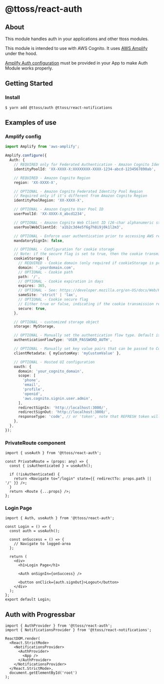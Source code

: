 # @ttoss/react-auth

## About

This module handles auth in your applications and other ttoss modules.

This module is intended to use with AWS Cognito. It uses [AWS Amplify](https://docs.amplify.aws/lib/auth/getting-started/q/platform/js) under the hood.

[Amplify Auth configuration](https://docs.amplify.aws/lib/auth/start/q/platform/js#re-use-existing-authentication-resource) must be provided in your App to make Auth Module works properly.

## Getting Started

### Install

```shell
$ yarn add @ttoss/auth @ttoss/react-notifications
```

## Examples of use

### Amplify config

```ts
import Amplify from 'aws-amplify';

Amplify.configure({
  Auth: {
    // REQUIRED only for Federated Authentication - Amazon Cognito Identity Pool ID
    identityPoolId: 'XX-XXXX-X:XXXXXXXX-XXXX-1234-abcd-1234567890ab',

    // REQUIRED - Amazon Cognito Region
    region: 'XX-XXXX-X',

    // OPTIONAL - Amazon Cognito Federated Identity Pool Region
    // Required only if it's different from Amazon Cognito Region
    identityPoolRegion: 'XX-XXXX-X',

    // OPTIONAL - Amazon Cognito User Pool ID
    userPoolId: 'XX-XXXX-X_abcd1234',

    // OPTIONAL - Amazon Cognito Web Client ID (26-char alphanumeric string)
    userPoolWebClientId: 'a1b2c3d4e5f6g7h8i9j0k1l2m3',

    // OPTIONAL - Enforce user authentication prior to accessing AWS resources or not
    mandatorySignIn: false,

    // OPTIONAL - Configuration for cookie storage
    // Note: if the secure flag is set to true, then the cookie transmission requires a secure protocol
    cookieStorage: {
      // REQUIRED - Cookie domain (only required if cookieStorage is provided)
      domain: '.yourdomain.com',
      // OPTIONAL - Cookie path
      path: '/',
      // OPTIONAL - Cookie expiration in days
      expires: 365,
      // OPTIONAL - See: https://developer.mozilla.org/en-US/docs/Web/HTTP/Headers/Set-Cookie/SameSite
      sameSite: 'strict' | 'lax',
      // OPTIONAL - Cookie secure flag
      // Either true or false, indicating if the cookie transmission requires a secure protocol (https).
      secure: true,
    },

    // OPTIONAL - customized storage object
    storage: MyStorage,

    // OPTIONAL - Manually set the authentication flow type. Default is 'USER_SRP_AUTH'
    authenticationFlowType: 'USER_PASSWORD_AUTH',

    // OPTIONAL - Manually set key value pairs that can be passed to Cognito Lambda Triggers
    clientMetadata: { myCustomKey: 'myCustomValue' },

    // OPTIONAL - Hosted UI configuration
    oauth: {
      domain: 'your_cognito_domain',
      scope: [
        'phone',
        'email',
        'profile',
        'openid',
        'aws.cognito.signin.user.admin',
      ],
      redirectSignIn: 'http://localhost:3000/',
      redirectSignOut: 'http://localhost:3000/',
      responseType: 'code', // or 'token', note that REFRESH token will only be generated when the responseType is code
    },
  },
});
```

### PrivateRoute component

```tsx
import { useAuth } from '@ttoss/react-auth';

const PrivateRoute = (props: any) => {
  const { isAuthenticated } = useAuth();

  if (!isAuthenticated) {
    return <Navigate to="/login" state={{ redirectTo: props.path || '/' }} />;
  }
  return <Route {...props} />;
};
```

### Login Page

```tsx
import { Auth, useAuth } from '@ttoss/react-auth';

const Login = () => {
  const auth = useAuth();

  const onSuccess = () => {
    // Navigate to logged-area
  };

  return (
    <div>
      <h1>Login Page</h1>

      <Auth onSignIn={onSuccess} />

      <button onClick={auth.signOut}>Logout</button>
    </div>
  );
};
export default Login;
```

## Auth with Progressbar

```tsx
import { AuthProvider } from '@ttoss/react-auth';
import { NotificationsProvider } from '@ttoss/react-notifications';

ReactDOM.render(
  <React.StrictMode>
    <NotificationsProvider>
      <AuthProvider>
        <App />
      </AuthProvider>
    </NotificationsProvider>
  </React.StrictMode>,
  document.getElementById('root')
);
```
